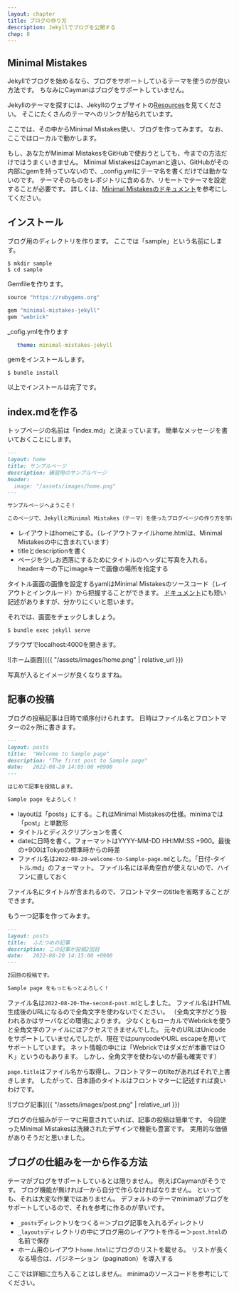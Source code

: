 ```yaml
---
layout: chapter
title: ブログの作り方
description: Jekyllでブログを公開する
chap: 8
---
```


## Minimal Mistakes

Jekyllでブログを始めるなら、ブログをサポートしているテーマを使うのが良い方法です。
ちなみにCaymanはブログをサポートしていません。

Jekyllのテーマを探すには、Jekyllのウェブサイトの[Resources](https://jekyllrb.com/resources/)を見てください。
そこにたくさんのテーマへのリンクが貼られています。

ここでは、その中からMinimal Mistakes使い、ブログを作ってみます。
なお、ここではローカルで動かします。

もし、あなたがMinimal MistakesをGitHubで使おうとしても、今までの方法だけではうまくいきません。
Minimal MistakesはCaymanと違い、GitHubがその内部にgemを持っていないので、\_config.ymlにテーマ名を書くだけでは動かないのです。
テーマそのものをレポジトリに含めるか、リモートでテーマを設定することが必要です。
詳しくは、[Minimal Mistakesのドキュメント](https://mmistakes.github.io/minimal-mistakes/docs/quick-start-guide/)を参考にしてください。

## インストール

ブログ用のディレクトリを作ります。
ここでは「sample」という名前にします。

```
$ mkdir sample
$ cd sample
```

Gemfileを作ります。

```ruby
source "https://rubygems.org"

gem "minimal-mistakes-jekyll"
gem "webrick"
```

\_cofig.ymlを作ります

```yaml
   theme: minimal-mistakes-jekyll
```

gemをインストールします。

```
$ bundle install
```

以上でインストールは完了です。

## index.mdを作る

トップページの名前は「index.md」と決まっています。
簡単なメッセージを書いておくことにします。

```markdown
---
layout: home
title: サンプルページ
description: 練習用のサンプルページ
header:
  image: "/assets/images/home.png"
---

サンプルページへようこそ！

このページで、JekyllとMinimal Mistakes（テーマ）を使ったブログページの作り方を学びましょう。
```

- レイアウトはhomeにする。（レイアウトファイルhome.htmlは、Minimal Mistakesの中に含まれています）
- titleとdescriptionを書く
- ページを少しお洒落にするためにタイトルのヘッダに写真を入れる。
headerキーの下にimageキーで画像の場所を指定する

タイトル画面の画像を設定するyamlはMinimal Mistakesのソースコード（レイアウトとインクルード）から把握することができます。
[ドキュメント](https://mmistakes.github.io/minimal-mistakes/docs/configuration/#open-graph-default-image)にも短い記述がありますが、分かりにくいと思います。

それでは、画面をチェックしましょう。

```
$ bundle exec jekyll serve
```

ブラウザでlocalhost:4000を開きます。

![ホーム画面]({{ "/assets/images/home.png" | relative_url }})

写真が入るとイメージが良くなりますね。

## 記事の投稿

ブログの投稿記事は日時で順序付けられます。
日時はファイル名とフロントマターの2ヶ所に書きます。

```markdown
---
layout: posts
title:  "Welcome to Sample page"
description: "The first post to Sample page"
date:   2022-08-20 14:05:00 +0900
---

はじめて記事を投稿します。

Sample page をよろしく！
```

- layoutは「posts」にする。これはMinimal Mistakesの仕様。minimaでは「post」と単数形
- タイトルとディスクリプションを書く
- dateに日時を書く。フォーマットはYYYY-MM-DD HH:MM:SS +900。最後の+900はTokyoの標準時からの時差
- ファイル名は`2022-08-20-welcome-to-Sample-page.md`とした。「日付-タイトル.md」のフォーマット。
ファイル名には半角空白が使えないので、ハイフンに直しておく

ファイル名にタイトルが含まれるので、フロントマターのtitleを省略することができます。

もう一つ記事を作ってみます。

```markdown
---
layout: posts
title:  ふたつめの記事
description: この記事が投稿2回目
date:   2022-08-20 14:15:00 +0900
---

2回目の投稿です。

Sample page をもっともっとよろしく！
```

ファイル名は`2022-08-20-The-second-post.md`としました。
ファイル名はHTML生成後のURLになるので全角文字を使わないでください。
（全角文字がどう扱われるかはサーバなどの環境によります。
少なくともローカルでWebrickを使うと全角文字のファイルにはアクセスできませんでした。
元々のURLはUnicodeをサポートしていませんでしたが、現在ではpunycodeやURL escapeを用いてサポートしています。
ネット情報の中には「Webrickではダメだが本番ではＯＫ」というのもあります。
しかし、全角文字を使わないのが最も確実です）

`page.title`はファイル名から取得し、フロントマターのtilteがあればそれで上書きします。
したがって、日本語のタイトルはフロントマターに記述すれば良いわけです。


![ブログ記事]({{ "/assets/images/post.png" | relative_url }})

ブログの仕組みがテーマに用意されていれば、記事の投稿は簡単です。
今回使ったMinimal Mistakesは洗練されたデザインで機能も豊富です。
実用的な価値がありそうだと思いました。

## ブログの仕組みを一から作る方法

テーマがブログをサポートしているとは限りません。
例えばCaymanがそうです。
ブログ機能が無ければ一から自分で作らなければなりません。
といっても、それは大変な作業ではありません。
デフォルトのテーマminimaがブログをサポートしているので、それを参考に作るのが早いです。

- `_posts`ディレクトリをつくる＝＞ブログ記事を入れるディレクトリ
- `_layouts`ディレクトリの中にブログ用のレイアウトを作る＝＞`post.html`の名前で保存
- ホーム用のレイアウト`home.html`にブログのリストを載せる。
リストが長くなる場合は、パジネーション（pagination）を導入する

ここでは詳細に立ち入ることはしません。
minimaのソースコードを参考にしてください。
